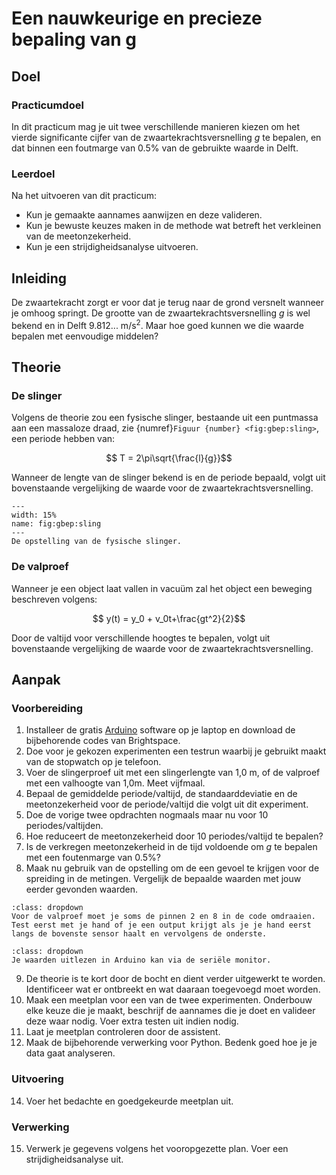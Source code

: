 # Een nauwkeurige en precieze bepaling van g

## Doel
### Practicumdoel
In dit practicum mag je uit twee verschillende manieren kiezen om het vierde significante cijfer van de zwaartekrachtsversnelling $g$ te bepalen, en dat binnen een foutmarge van $0.5\%$ van de gebruikte waarde in Delft. 

### Leerdoel
Na het uitvoeren van dit practicum:
* Kun je gemaakte aannames aanwijzen en deze valideren.
* Kun je bewuste keuzes maken in de methode wat betreft het verkleinen van de meetonzekerheid.
* Kun je een strijdigheidsanalyse uitvoeren.

## Inleiding
De zwaartekracht zorgt er voor dat je terug naar de grond versnelt wanneer je omhoog springt. De grootte van de zwaartekrachtsversnelling $g$ is wel bekend en in Delft 9.812... m/s$^2$. Maar hoe goed kunnen we die waarde bepalen met eenvoudige middelen?

## Theorie
### De slinger
Volgens de theorie zou een fysische slinger, bestaande uit een puntmassa aan een massaloze draad, zie {numref}`Figuur {number} <fig:gbep:sling>`, een periode hebben van:

$$ T = 2\pi\sqrt{\frac{l}{g}}$$


Wanneer de lengte van de slinger bekend is en de periode bepaald, volgt uit bovenstaande vergelijking de waarde voor de zwaartekrachtsversnelling.

```{figure} Figures/G/Slinger.png
---
width: 15%
name: fig:gbep:sling
---
De opstelling van de fysische slinger.
```

### De valproef
Wanneer je een object laat vallen in vacuüm zal het object een beweging beschreven volgens:

$$ y(t) = y_0 + v_0t+\frac{gt^2}{2}$$

Door de valtijd voor verschillende hoogtes te bepalen, volgt uit bovenstaande vergelijking de waarde voor de zwaartekrachtsversnelling.

## Aanpak
### Voorbereiding
1. Installeer de gratis [Arduino](www.arduino.cc) software op je laptop en download de bijbehorende codes van Brightspace.
2. Doe voor je gekozen experimenten een testrun waarbij je gebruikt maakt van de stopwatch op je telefoon.
3. Voer de slingerproef uit met een slingerlengte van 1,0 m, of de valproef met een valhoogte van 1,0m. Meet vijfmaal.
4. Bepaal de gemiddelde periode/valtijd, de standaarddeviatie en de meetonzekerheid voor de periode/valtijd die volgt uit dit experiment.
5. Doe de vorige twee opdrachten nogmaals maar nu voor 10 periodes/valtijden.
6. Hoe reduceert de meetonzekerheid door 10 periodes/valtijd te bepalen?
7. Is de verkregen meetonzekerheid in de tijd voldoende om $g$ te bepalen met een foutenmarge van 0.5\%?
8. Maak nu gebruik van de opstelling om de een gevoel te krijgen voor de spreiding in de metingen. Vergelijk de bepaalde waarden met jouw eerder gevonden waarden.

```{tip}
:class: dropdown
Voor de valproef moet je soms de pinnen 2 en 8 in de code omdraaien. Test eerst met je hand of je een output krijgt als je je hand eerst langs de bovenste sensor haalt en vervolgens de onderste.
```

```{tip} 
:class: dropdown
Je waarden uitlezen in Arduino kan via de seriële monitor.
```

9. De theorie is te kort door de bocht en dient verder uitgewerkt te worden. Identificeer wat er ontbreekt en wat daaraan toegevoegd moet worden.
10. Maak een meetplan voor een van de twee experimenten. Onderbouw elke keuze die je maakt, beschrijf de aannames die je doet en valideer deze waar nodig. Voer extra testen uit indien nodig.
11. Laat je meetplan controleren door de assistent.
12. Maak de bijbehorende verwerking voor Python. Bedenk goed hoe je je data gaat analyseren.

### Uitvoering
14. Voer het bedachte en goedgekeurde meetplan uit.

### Verwerking
15. Verwerk je gegevens volgens het vooropgezette plan. Voer een strijdigheidsanalyse uit.
